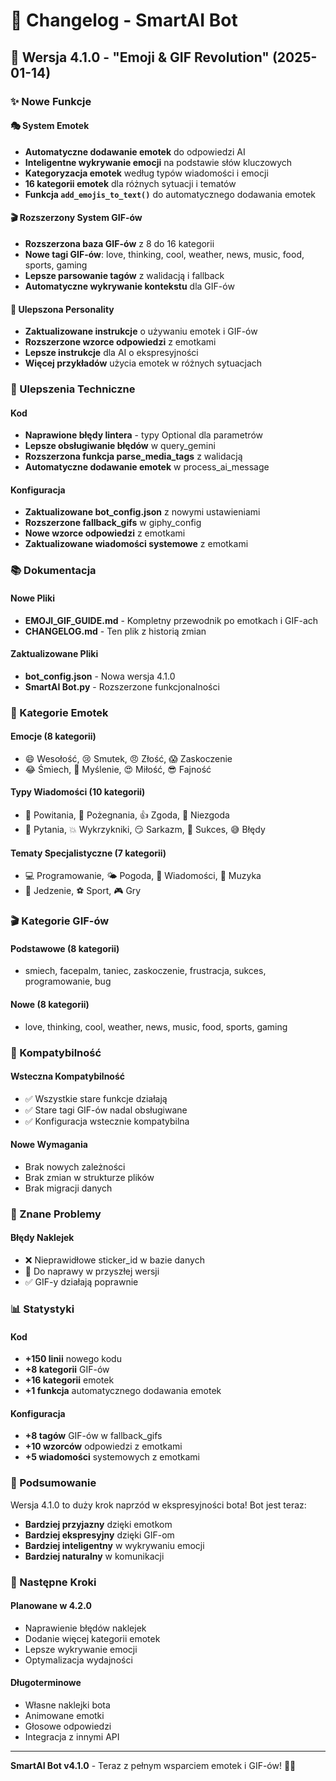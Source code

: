 # 📝 Changelog - SmartAI Bot

## 🚀 Wersja 4.1.0 - "Emoji & GIF Revolution" (2025-01-14)

### ✨ Nowe Funkcje

#### 🎭 System Emotek
- **Automatyczne dodawanie emotek** do odpowiedzi AI
- **Inteligentne wykrywanie emocji** na podstawie słów kluczowych
- **Kategoryzacja emotek** według typów wiadomości i emocji
- **16 kategorii emotek** dla różnych sytuacji i tematów
- **Funkcja `add_emojis_to_text()`** do automatycznego dodawania emotek

#### 🎬 Rozszerzony System GIF-ów
- **Rozszerzona baza GIF-ów** z 8 do 16 kategorii
- **Nowe tagi GIF-ów**: love, thinking, cool, weather, news, music, food, sports, gaming
- **Lepsze parsowanie tagów** z walidacją i fallback
- **Automatyczne wykrywanie kontekstu** dla GIF-ów

#### 🧠 Ulepszona Personality
- **Zaktualizowane instrukcje** o używaniu emotek i GIF-ów
- **Rozszerzone wzorce odpowiedzi** z emotkami
- **Lepsze instrukcje** dla AI o ekspresyjności
- **Więcej przykładów** użycia emotek w różnych sytuacjach

### 🔧 Ulepszenia Techniczne

#### Kod
- **Naprawione błędy lintera** - typy Optional dla parametrów
- **Lepsze obsługiwanie błędów** w query_gemini
- **Rozszerzona funkcja parse_media_tags** z walidacją
- **Automatyczne dodawanie emotek** w process_ai_message

#### Konfiguracja
- **Zaktualizowane bot_config.json** z nowymi ustawieniami
- **Rozszerzone fallback_gifs** w giphy_config
- **Nowe wzorce odpowiedzi** z emotkami
- **Zaktualizowane wiadomości systemowe** z emotkami

### 📚 Dokumentacja

#### Nowe Pliki
- **EMOJI_GIF_GUIDE.md** - Kompletny przewodnik po emotkach i GIF-ach
- **CHANGELOG.md** - Ten plik z historią zmian

#### Zaktualizowane Pliki
- **bot_config.json** - Nowa wersja 4.1.0
- **SmartAI Bot.py** - Rozszerzone funkcjonalności

### 🎯 Kategorie Emotek

#### Emocje (8 kategorii)
- 😄 Wesołość, 😢 Smutek, 😠 Złość, 😱 Zaskoczenie
- 😂 Śmiech, 🤔 Myślenie, 😍 Miłość, 😎 Fajność

#### Typy Wiadomości (10 kategorii)
- 👋 Powitania, 👋 Pożegnania, 👍 Zgoda, 🤔 Niezgoda
- 🤔 Pytania, 💥 Wykrzykniki, 😏 Sarkazm, 🎉 Sukces, 😅 Błędy

#### Tematy Specjalistyczne (7 kategorii)
- 💻 Programowanie, 🌤️ Pogoda, 📰 Wiadomości, 🎵 Muzyka
- 🍕 Jedzenie, ⚽ Sport, 🎮 Gry

### 🎬 Kategorie GIF-ów

#### Podstawowe (8 kategorii)
- smiech, facepalm, taniec, zaskoczenie, frustracja, sukces, programowanie, bug

#### Nowe (8 kategorii)
- love, thinking, cool, weather, news, music, food, sports, gaming

### 🔄 Kompatybilność

#### Wsteczna Kompatybilność
- ✅ Wszystkie stare funkcje działają
- ✅ Stare tagi GIF-ów nadal obsługiwane
- ✅ Konfiguracja wstecznie kompatybilna

#### Nowe Wymagania
- Brak nowych zależności
- Brak zmian w strukturze plików
- Brak migracji danych

### 🐛 Znane Problemy

#### Błędy Naklejek
- ❌ Nieprawidłowe sticker_id w bazie danych
- 🔧 Do naprawy w przyszłej wersji
- ✅ GIF-y działają poprawnie

### 📊 Statystyki

#### Kod
- **+150 linii** nowego kodu
- **+8 kategorii** GIF-ów
- **+16 kategorii** emotek
- **+1 funkcja** automatycznego dodawania emotek

#### Konfiguracja
- **+8 tagów** GIF-ów w fallback_gifs
- **+10 wzorców** odpowiedzi z emotkami
- **+5 wiadomości** systemowych z emotkami

### 🎉 Podsumowanie

Wersja 4.1.0 to duży krok naprzód w ekspresyjności bota! Bot jest teraz:
- **Bardziej przyjazny** dzięki emotkom
- **Bardziej ekspresyjny** dzięki GIF-om
- **Bardziej inteligentny** w wykrywaniu emocji
- **Bardziej naturalny** w komunikacji

### 🚀 Następne Kroki

#### Planowane w 4.2.0
- Naprawienie błędów naklejek
- Dodanie więcej kategorii emotek
- Lepsze wykrywanie emocji
- Optymalizacja wydajności

#### Długoterminowe
- Własne naklejki bota
- Animowane emotki
- Głosowe odpowiedzi
- Integracja z innymi API

---

**SmartAI Bot v4.1.0** - Teraz z pełnym wsparciem emotek i GIF-ów! 🎉✨ 